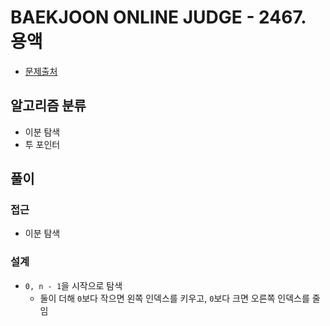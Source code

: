 # BAEKJOON ONLINE JUDGE - 2467. 용액

- [문제출처](https://www.acmicpc.net/problem/2467 '2467. 용액')

## 알고리즘 분류

- 이분 탐색
- 투 포인터

## 풀이

### 접근

- 이분 탐색

### 설계

- `0, n - 1`을 시작으로 탐색
  - 둘이 더해 `0`보다 작으면 왼쪽 인덱스를 키우고, `0`보다 크면 오른쪽 인덱스를 줄임
